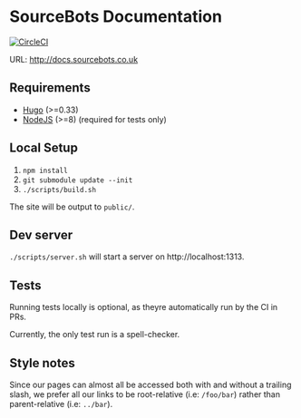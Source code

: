 # SourceBots Documentation

[![CircleCI](https://circleci.com/gh/sourcebots/docs.svg?style=svg)](https://circleci.com/gh/sourcebots/docs)

URL: http://docs.sourcebots.co.uk

## Requirements
- [Hugo](https://gohugo.io) (>=0.33)
- [NodeJS](https://nodejs.org/) (>=8) (required for tests only)

## Local Setup
1. `npm install`
2. `git submodule update --init`
3. `./scripts/build.sh`

The site will be output to `public/`.


## Dev server
`./scripts/server.sh` will start a server on http://localhost:1313.

## Tests
Running tests locally is optional, as theyre automatically run by the CI in PRs.

Currently, the only test run is a spell-checker.

## Style notes

Since our pages can almost all be accessed both with and without a trailing
slash, we prefer all our links to be root-relative (i.e: `/foo/bar`) rather
than parent-relative (i.e: `../bar`).
